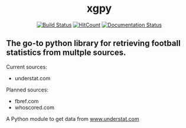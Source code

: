
<center>

# xgpy

[![Build Status](https://travis-ci.com/rkaahean/xgpy.svg?branch=main)](https://travis-ci.com/rkaahean/xgpy)
[![HitCount](http://hits.dwyl.com/rkaahean/xgpy.svg)](http://hits.dwyl.com/rkaahean/xgpy)
[![Documentation Status](https://readthedocs.org/projects/xgpy/badge/?version=latest)](https://xgpy.readthedocs.io/en/latest/?badge=latest)

</center>

## The go-to python library for retrieving football statistics from multple sources.

Current sources:
  - understat.com

Planned sources:
  - fbref.com
  - whoscored.com

A Python module to get data from www.understat.com
